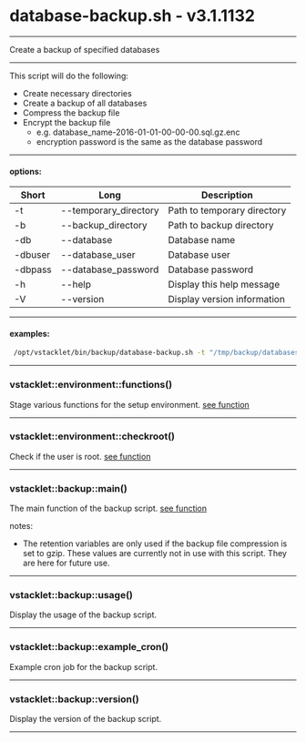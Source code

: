 # database-backup.sh - v3.1.1132


---

Create a backup of specified databases

---

This script will do the following:
- Create necessary directories
- Create a backup of all databases
- Compress the backup file
- Encrypt the backup file
  - e.g. database_name-2016-01-01-00-00-00.sql.gz.enc
  - encryption password is the same as the database password

---

#### options:
| Short | Long                       | Description
| ----- | -------------------------- | ------------------------------------------
|  -t | --temporary_directory             | Path to temporary directory
|  -b | --backup_directory       | Path to backup directory
|  -db | --database                 | Database name
|  -dbuser | --database_user       | Database user
|  -dbpass | --database_password    | Database password
|  -h | --help                      | Display this help message
|  -V | --version                   | Display version information

---

#### examples:
```bash
 /opt/vstacklet/bin/backup/database-backup.sh -t "/tmp/backup/databases/" -b "/backup/databases/" -db "database_name" -dbuser "database_user" -dbpass "database_password"
```

---



### vstacklet::environment::functions()

Stage various functions for the setup environment. [see function](https://github.com/JMSDOnline/vstacklet/blob/development/bin/backup/database-backup.sh#L59-L138)

---

### vstacklet::environment::checkroot()

Check if the user is root. [see function](https://github.com/JMSDOnline/vstacklet/blob/development/bin/backup/database-backup.sh#L145-L150)

---

### vstacklet::backup::main()

The main function of the backup script. [see function](https://github.com/JMSDOnline/vstacklet/blob/development/bin/backup/database-backup.sh#L162-L363)

notes:
- The retention variables are only used if the backup file compression is set to gzip.
These values are currently not in use with this script. They are here for future use.

---

### vstacklet::backup::usage()

Display the usage of the backup script.

---

### vstacklet::backup::example_cron()

Example cron job for the backup script.

---

### vstacklet::backup::version()

Display the version of the backup script.

---


